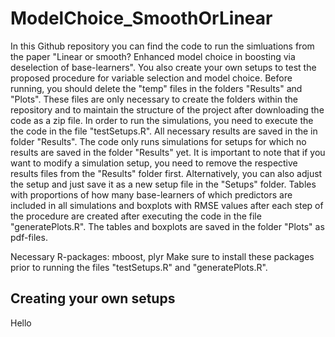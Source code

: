 # ModelChoice_SmoothOrLinear
In this Github repository you can find the code to run the simluations from the paper "Linear or smooth? Enhanced model choice in boosting via deselection of base-learners". You also create your own setups to test the proposed procedure for variable selection and model choice.
Before running, you should delete the "temp" files in the folders "Results" and "Plots". These files are only necessary to create the folders within the repository and to maintain the structure of the project after downloading the code as a zip file. 
In order to run the simulations, you need to execute the the code in the file "testSetups.R". All necessary results are saved in the in folder "Results". The code only runs simulations for setups for which no results are saved in the folder "Results" yet. It is important to note that if you want to modify a simulation setup, you need to remove the respective results files from the "Results" folder first. Alternatively, you can also adjust the setup and just save it as a new setup file in the "Setups" folder. Tables with proportions of how many base-learners of which predictors are included in all simulations and boxplots with RMSE values after each step of the procedure are created after executing the code in the file "generatePlots.R". The tables and boxplots are saved in the folder "Plots" as pdf-files.

Necessary R-packages: mboost, plyr
Make sure to install these packages prior to running the files "testSetups.R" and "generatePlots.R".

## Creating your own setups
Hello
